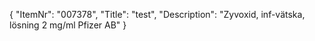 {
  "ItemNr": "007378",
  "Title": "test",
  "Description": "Zyvoxid, inf-vätska, lösning 2 mg/ml Pfizer AB"
}